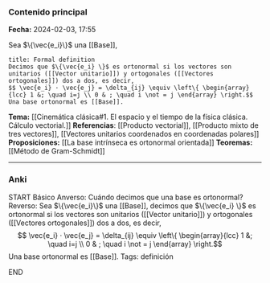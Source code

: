 ### Contenido principal

**Fecha:** 2024-02-03, 17:55

Sea $\{\vec{e_i}\}$ una [[Base]],
```ad-formal
title: Formal definition
Decimos que $\{\vec{e_i} \}$ es ortonormal si los vectores son unitarios ([[Vector unitario]]) y ortogonales ([[Vectores ortogonales]]) dos a dos, es decir,
$$ \vec{e_i} · \vec{e_j} = \delta_{ij} \equiv \left\{ \begin{array}{lcc} 1 &; \quad i=j \\ 0 & ; \quad i \not = j \end{array} \right.$$
Una base ortonormal es [[Base]].
```


**Tema:** [[Cinemática clásica#1. El espacio y el tiempo de la física clásica. Cálculo vectorial.]]
**Referencias**: [[Producto vectorial]], [[Producto mixto de tres vectores]], [[Vectores unitarios coordenados en coordenadas polares]]
**Proposiciones:** [[La base intrínseca es ortonormal orientada]]
**Teoremas:** [[Método de Gram-Schmidt]]

---
### Anki

START
Básico
Anverso: Cuándo decimos que una base es ortonormal?
Reverso: Sea $\{\vec{e_i}\}$ una [[Base]], decimos que $\{\vec{e_i} \}$ es ortonormal si los vectores son unitarios ([[Vector unitario]]) y ortogonales ([[Vectores ortogonales]]) dos a dos, es decir,
$$ \vec{e_i} · \vec{e_j} = \delta_{ij} \equiv \left\{ \begin{array}{lcc} 1 &; \quad i=j \\ 0 & ; \quad i \not = j \end{array} \right.$$
Una base ortonormal es [[Base]].
Tags: definición
<!--ID: 1707241941344-->
END
